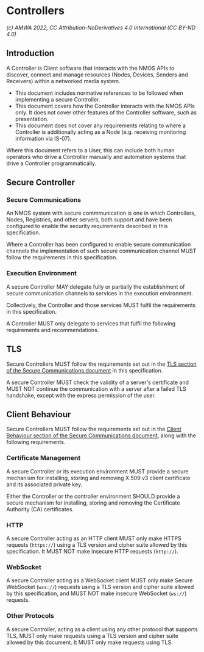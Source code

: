 # Controllers

_(c) AMWA 2022, CC Attribution-NoDerivatives 4.0 International (CC BY-ND 4.0)_

## Introduction

A Controller is Client software that interacts with the NMOS APIs to discover, connect and manage resources (Nodes, Devices, Senders and Receivers) within a networked media system.

* This document includes normative references to be followed when implementing a secure Controller.
* This document covers how the Controller interacts with the NMOS APIs only.
  It does not cover other features of the Controller software, such as presentation.
* This document does not cover any requirements relating to where a Controller is additionally acting as a Node (e.g. receiving monitoring information via IS-07).

Where this document refers to a User, this can include both human operators who drive a Controller manually and automation systems that drive a Controller programmatically.

## Secure Controller

### Secure Communications

An NMOS system with secure commmunication is one in which Controllers, Nodes, Registries, and other servers, both support and have been configured to enable the security requirements described in this specification.

Where a Controller has been configured to enable secure communication channels the implementation of such secure communication channel MUST follow the requirements in this specification.

### Execution Environment

A secure Controller MAY delegate fully or partially the establishment of secure communication channels to services in the execution environment.

Collectively, the Controller and those services MUST fulfil the requirements in this specification.

A Controller MUST only delegate to services that fulfil the following requirements and recommendations.

## TLS

Secure Controllers MUST follow the requirements set out in the [TLS section of the Secure Communications document](Secure%20Communication.md#tls) in this specification.

A secure Controller MUST check the validity of a server's certificate and MUST NOT continue the communication with a server after a failed TLS handshake, except with the express permission of the user.

## Client Behaviour

Secure Controllers MUST follow the requirements set out in the [Client Behaviour section of the Secure Communications document](Secure%20Communication.md#client-behaviour), along with the following requirements.

### Certificate Management

A secure Controller or its execution environment MUST provide a secure mechanism for installing, storing and removing X.509 v3 client certificate and its associated private key.

Either the Controller or the controller environment SHOULD provide a secure mechanism for installing, storing and removing the Certificate Authority (CA) certificates.

### HTTP

A secure Controller acting as an HTTP client MUST only make HTTPS requests (`https://`) using a TLS version and cipher suite allowed by this specification. It MUST NOT make insecure HTTP requests (`http://`).

### WebSocket

A secure Controller acting as a WebSocket client MUST only make Secure WebSocket (`wss://`) requests using a TLS version and cipher suite allowed by this specification,
and MUST NOT make insecure WebSocket (`ws://`) requests.

### Other Protocols

A secure Controller, acting as a client using any other protocol that supports TLS, MUST only make requests using a TLS version and cipher suite allowed by this document. It MUST only make requests using TLS.
